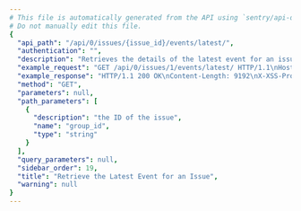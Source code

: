 ```yaml
---
# This file is automatically generated from the API using `sentry/api-docs/generator.py.`
# Do not manually edit this file.
{
  "api_path": "/api/0/issues/{issue_id}/events/latest/", 
  "authentication": "", 
  "description": "Retrieves the details of the latest event for an issue.", 
  "example_request": "GET /api/0/issues/1/events/latest/ HTTP/1.1\nHost: sentry.io\nAuthorization: Bearer <token>", 
  "example_response": "HTTP/1.1 200 OK\nContent-Length: 9192\nX-XSS-Protection: 1; mode=block\nX-Content-Type-Options: nosniff\nContent-Language: en\nAccess-Control-Expose-Headers: X-Sentry-Error, Retry-After\nVary: Accept-Language, Cookie\nAccess-Control-Allow-Methods: GET, HEAD, OPTIONS\nAllow: GET, HEAD, OPTIONS\nAccess-Control-Allow-Origin: *\nAccess-Control-Allow-Headers: X-Sentry-Auth, X-Requested-With, Origin, Accept, Content-Type, Authentication, Authorization\nContent-Type: application/json\nX-Frame-Options: deny\n\n{\n  \"_meta\": {\n    \"context\": null, \n    \"contexts\": null, \n    \"entries\": {}, \n    \"message\": null, \n    \"packages\": null, \n    \"sdk\": null, \n    \"tags\": {}, \n    \"user\": null\n  }, \n  \"context\": {\n    \"emptyList\": [], \n    \"emptyMap\": {}, \n    \"length\": 10837790, \n    \"results\": [\n      1, \n      2, \n      3, \n      4, \n      5\n    ], \n    \"session\": {\n      \"foo\": \"bar\"\n    }, \n    \"unauthorized\": false, \n    \"url\": \"http://example.org/foo/bar/\"\n  }, \n  \"contexts\": {\n    \"browser\": {\n      \"name\": \"Chrome\", \n      \"type\": \"browser\", \n      \"version\": \"28.0.1500\"\n    }, \n    \"client_os\": {\n      \"name\": \"Windows\", \n      \"type\": \"os\", \n      \"version\": \"8\"\n    }\n  }, \n  \"crashFile\": null, \n  \"culprit\": \"raven.scripts.runner in main\", \n  \"dateCreated\": \"2020-03-23T15:30:20.657729Z\", \n  \"dateReceived\": \"2020-03-23T15:30:20.657729Z\", \n  \"dist\": null, \n  \"entries\": [\n    {\n      \"data\": {\n        \"formatted\": \"This is an example python exception\"\n      }, \n      \"type\": \"message\"\n    }, \n    {\n      \"data\": {\n        \"frames\": [\n          {\n            \"absPath\": \"/home/ubuntu/.virtualenvs/getsentry/src/raven/raven/base.py\", \n            \"colNo\": null, \n            \"context\": [\n              [\n                298, \n                \"                frames = stack\"\n              ], \n              [\n                299, \n                \"\"\n              ], \n              [\n                300, \n                \"            data.update({\"\n              ], \n              [\n                301, \n                \"                'sentry.interfaces.Stacktrace': {\"\n              ], \n              [\n                302, \n                \"                    'frames': get_stack_info(frames,\"\n              ], \n              [\n                303, \n                \"                        transformer=self.transform)\"\n              ], \n              [\n                304, \n                \"                },\"\n              ], \n              [\n                305, \n                \"            })\"\n              ], \n              [\n                306, \n                \"\"\n              ], \n              [\n                307, \n                \"        if 'sentry.interfaces.Stacktrace' in data:\"\n              ], \n              [\n                308, \n                \"            if self.include_paths:\"\n              ]\n            ], \n            \"errors\": null, \n            \"filename\": \"raven/base.py\", \n            \"function\": \"build_msg\", \n            \"inApp\": false, \n            \"instructionAddr\": null, \n            \"lineNo\": 303, \n            \"module\": \"raven.base\", \n            \"package\": null, \n            \"platform\": null, \n            \"rawFunction\": null, \n            \"symbol\": null, \n            \"symbolAddr\": null, \n            \"trust\": null, \n            \"vars\": {\n              \"'culprit'\": null, \n              \"'data'\": {\n                \"'message'\": \"u'This is a test message generated using ``raven test``'\", \n                \"'sentry.interfaces.Message'\": {\n                  \"'message'\": \"u'This is a test message generated using ``raven test``'\", \n                  \"'params'\": []\n                }\n              }, \n              \"'date'\": \"datetime.datetime(2013, 8, 13, 3, 8, 24, 880386)\", \n              \"'event_id'\": \"'54a322436e1b47b88e239b78998ae742'\", \n              \"'event_type'\": \"'raven.events.Message'\", \n              \"'extra'\": {\n                \"'go_deeper'\": [\n                  [\n                    \"{\\\"'bar'\\\":[\\\"'baz'\\\"],\\\"'foo'\\\":\\\"'bar'\\\"}\"\n                  ]\n                ], \n                \"'loadavg'\": [\n                  0.37255859375, \n                  0.5341796875, \n                  0.62939453125\n                ], \n                \"'user'\": \"'dcramer'\"\n              }, \n              \"'frames'\": \"<generator object iter_stack_frames at 0x107bcc3c0>\", \n              \"'handler'\": \"<raven.events.Message object at 0x107bd0890>\", \n              \"'k'\": \"'sentry.interfaces.Message'\", \n              \"'kwargs'\": {\n                \"'level'\": 20, \n                \"'message'\": \"'This is a test message generated using ``raven test``'\"\n              }, \n              \"'public_key'\": null, \n              \"'result'\": {\n                \"'message'\": \"u'This is a test message generated using ``raven test``'\", \n                \"'sentry.interfaces.Message'\": {\n                  \"'message'\": \"u'This is a test message generated using ``raven test``'\", \n                  \"'params'\": []\n                }\n              }, \n              \"'self'\": \"<raven.base.Client object at 0x107bb8210>\", \n              \"'stack'\": true, \n              \"'tags'\": null, \n              \"'time_spent'\": null, \n              \"'v'\": {\n                \"'message'\": \"u'This is a test message generated using ``raven test``'\", \n                \"'params'\": []\n              }\n            }\n          }, \n          {\n            \"absPath\": \"/home/ubuntu/.virtualenvs/getsentry/src/raven/raven/base.py\", \n            \"colNo\": null, \n            \"context\": [\n              [\n                454, \n                \"        if not self.is_enabled():\"\n              ], \n              [\n                455, \n                \"            return\"\n              ], \n              [\n                456, \n                \"\"\n              ], \n              [\n                457, \n                \"        data = self.build_msg(\"\n              ], \n              [\n                458, \n                \"            event_type, data, date, time_spent, extra, stack, tags=tags,\"\n              ], \n              [\n                459, \n                \"            **kwargs)\"\n              ], \n              [\n                460, \n                \"\"\n              ], \n              [\n                461, \n                \"        self.send(**data)\"\n              ], \n              [\n                462, \n                \"\"\n              ], \n              [\n                463, \n                \"        return (data.get('event_id'),)\"\n              ], \n              [\n                464, \n                \"\"\n              ]\n            ], \n            \"errors\": null, \n            \"filename\": \"raven/base.py\", \n            \"function\": \"capture\", \n            \"inApp\": false, \n            \"instructionAddr\": null, \n            \"lineNo\": 459, \n            \"module\": \"raven.base\", \n            \"package\": null, \n            \"platform\": null, \n            \"rawFunction\": null, \n            \"symbol\": null, \n            \"symbolAddr\": null, \n            \"trust\": null, \n            \"vars\": {\n              \"'data'\": null, \n              \"'date'\": null, \n              \"'event_type'\": \"'raven.events.Message'\", \n              \"'extra'\": {\n                \"'go_deeper'\": [\n                  [\n                    \"{\\\"'bar'\\\":[\\\"'baz'\\\"],\\\"'foo'\\\":\\\"'bar'\\\"}\"\n                  ]\n                ], \n                \"'loadavg'\": [\n                  0.37255859375, \n                  0.5341796875, \n                  0.62939453125\n                ], \n                \"'user'\": \"'dcramer'\"\n              }, \n              \"'kwargs'\": {\n                \"'level'\": 20, \n                \"'message'\": \"'This is a test message generated using ``raven test``'\"\n              }, \n              \"'self'\": \"<raven.base.Client object at 0x107bb8210>\", \n              \"'stack'\": true, \n              \"'tags'\": null, \n              \"'time_spent'\": null\n            }\n          }, \n          {\n            \"absPath\": \"/home/ubuntu/.virtualenvs/getsentry/src/raven/raven/base.py\", \n            \"colNo\": null, \n            \"context\": [\n              [\n                572, \n                \"        \\\"\\\"\\\"\"\n              ], \n              [\n                573, \n                \"        Creates an event from ``message``.\"\n              ], \n              [\n                574, \n                \"\"\n              ], \n              [\n                575, \n                \"        >>> client.captureMessage('My event just happened!')\"\n              ], \n              [\n                576, \n                \"        \\\"\\\"\\\"\"\n              ], \n              [\n                577, \n                \"        return self.capture('raven.events.Message', message=message, **kwargs)\"\n              ], \n              [\n                578, \n                \"\"\n              ], \n              [\n                579, \n                \"    def captureException(self, exc_info=None, **kwargs):\"\n              ], \n              [\n                580, \n                \"        \\\"\\\"\\\"\"\n              ], \n              [\n                581, \n                \"        Creates an event from an exception.\"\n              ], \n              [\n                582, \n                \"\"\n              ]\n            ], \n            \"errors\": null, \n            \"filename\": \"raven/base.py\", \n            \"function\": \"captureMessage\", \n            \"inApp\": false, \n            \"instructionAddr\": null, \n            \"lineNo\": 577, \n            \"module\": \"raven.base\", \n            \"package\": null, \n            \"platform\": null, \n            \"rawFunction\": null, \n            \"symbol\": null, \n            \"symbolAddr\": null, \n            \"trust\": null, \n            \"vars\": {\n              \"'kwargs'\": {\n                \"'data'\": null, \n                \"'extra'\": {\n                  \"'go_deeper'\": [\n                    \"[{\\\"'bar'\\\":[\\\"'baz'\\\"],\\\"'foo'\\\":\\\"'bar'\\\"}]\"\n                  ], \n                  \"'loadavg'\": [\n                    0.37255859375, \n                    0.5341796875, \n                    0.62939453125\n                  ], \n                  \"'user'\": \"'dcramer'\"\n                }, \n                \"'level'\": 20, \n                \"'stack'\": true, \n                \"'tags'\": null\n              }, \n              \"'message'\": \"'This is a test message generated using ``raven test``'\", \n              \"'self'\": \"<raven.base.Client object at 0x107bb8210>\"\n            }\n          }, \n          {\n            \"absPath\": \"/home/ubuntu/.virtualenvs/getsentry/src/raven/raven/scripts/runner.py\", \n            \"colNo\": null, \n            \"context\": [\n              [\n                72, \n                \"        level=logging.INFO,\"\n              ], \n              [\n                73, \n                \"        stack=True,\"\n              ], \n              [\n                74, \n                \"        tags=options.get('tags', {}),\"\n              ], \n              [\n                75, \n                \"        extra={\"\n              ], \n              [\n                76, \n                \"            'user': get_uid(),\"\n              ], \n              [\n                77, \n                \"            'loadavg': get_loadavg(),\"\n              ], \n              [\n                78, \n                \"        },\"\n              ], \n              [\n                79, \n                \"    ))\"\n              ], \n              [\n                80, \n                \"\"\n              ], \n              [\n                81, \n                \"    if client.state.did_fail():\"\n              ], \n              [\n                82, \n                \"        print('error!')\"\n              ]\n            ], \n            \"errors\": null, \n            \"filename\": \"raven/scripts/runner.py\", \n            \"function\": \"send_test_message\", \n            \"inApp\": false, \n            \"instructionAddr\": null, \n            \"lineNo\": 77, \n            \"module\": \"raven.scripts.runner\", \n            \"package\": null, \n            \"platform\": null, \n            \"rawFunction\": null, \n            \"symbol\": null, \n            \"symbolAddr\": null, \n            \"trust\": null, \n            \"vars\": {\n              \"'client'\": \"<raven.base.Client object at 0x107bb8210>\", \n              \"'data'\": null, \n              \"'k'\": \"'secret_key'\", \n              \"'options'\": {\n                \"'data'\": null, \n                \"'tags'\": null\n              }\n            }\n          }, \n          {\n            \"absPath\": \"/home/ubuntu/.virtualenvs/getsentry/src/raven/raven/scripts/runner.py\", \n            \"colNo\": null, \n            \"context\": [\n              [\n                107, \n                \"    print(\\\"Using DSN configuration:\\\")\"\n              ], \n              [\n                108, \n                \"    print(\\\" \\\", dsn)\"\n              ], \n              [\n                109, \n                \"    print()\"\n              ], \n              [\n                110, \n                \"\"\n              ], \n              [\n                111, \n                \"    client = Client(dsn, include_paths=['raven'])\"\n              ], \n              [\n                112, \n                \"    send_test_message(client, opts.__dict__)\"\n              ]\n            ], \n            \"errors\": null, \n            \"filename\": \"raven/scripts/runner.py\", \n            \"function\": \"main\", \n            \"inApp\": false, \n            \"instructionAddr\": null, \n            \"lineNo\": 112, \n            \"module\": \"raven.scripts.runner\", \n            \"package\": null, \n            \"platform\": null, \n            \"rawFunction\": null, \n            \"symbol\": null, \n            \"symbolAddr\": null, \n            \"trust\": null, \n            \"vars\": {\n              \"'args'\": [\n                \"'test'\", \n                \"'https://ebc35f33e151401f9deac549978bda11:f3403f81e12e4c24942d505f086b2cad@sentry.io/1'\"\n              ], \n              \"'client'\": \"<raven.base.Client object at 0x107bb8210>\", \n              \"'dsn'\": \"'https://ebc35f33e151401f9deac549978bda11:f3403f81e12e4c24942d505f086b2cad@sentry.io/1'\", \n              \"'opts'\": \"<Values at 0x107ba3b00: {'data': None, 'tags': None}>\", \n              \"'parser'\": \"<optparse.OptionParser instance at 0x107ba3368>\", \n              \"'root'\": \"<logging.Logger object at 0x107ba5b10>\"\n            }\n          }\n        ], \n        \"framesOmitted\": null, \n        \"hasSystemFrames\": false, \n        \"registers\": null\n      }, \n      \"type\": \"stacktrace\"\n    }, \n    {\n      \"data\": {\n        \"cookies\": [\n          [\n            \"foo\", \n            \"bar\"\n          ], \n          [\n            \"biz\", \n            \"baz\"\n          ]\n        ], \n        \"data\": {\n          \"hello\": \"world\"\n        }, \n        \"env\": {\n          \"ENV\": \"prod\"\n        }, \n        \"fragment\": null, \n        \"headers\": [\n          [\n            \"Content-Type\", \n            \"application/json\"\n          ], \n          [\n            \"Referer\", \n            \"http://example.com\"\n          ], \n          [\n            \"User-Agent\", \n            \"Mozilla/5.0 (Windows NT 6.2; WOW64) AppleWebKit/537.36 (KHTML, like Gecko) Chrome/28.0.1500.72 Safari/537.36\"\n          ]\n        ], \n        \"inferredContentType\": \"application/json\", \n        \"method\": \"GET\", \n        \"query\": [\n          [\n            \"foo\", \n            \"bar\"\n          ]\n        ], \n        \"url\": \"http://example.com/foo\"\n      }, \n      \"type\": \"request\"\n    }\n  ], \n  \"errors\": [], \n  \"eventID\": \"76a608826e964861b87ee65867ab0be4\", \n  \"fingerprints\": [\n    \"3a2b45089d0211943e5a6645fb4cea3f\"\n  ], \n  \"groupID\": \"1\", \n  \"groupingConfig\": {\n    \"enhancements\": \"eJybzDhxY3J-bm5-npWRgaGlroGxrpHxBABcTQcY\", \n    \"id\": \"newstyle:2019-10-29\"\n  }, \n  \"id\": \"76a608826e964861b87ee65867ab0be4\", \n  \"location\": null, \n  \"message\": \"This is an example python exception\", \n  \"metadata\": {\n    \"title\": \"This is an example python exception\"\n  }, \n  \"nextEventID\": null, \n  \"packages\": {\n    \"my.package\": \"1.0.0\"\n  }, \n  \"platform\": \"python\", \n  \"previousEventID\": null, \n  \"projectID\": \"2\", \n  \"release\": {\n    \"authors\": [], \n    \"commitCount\": 0, \n    \"data\": {}, \n    \"dateCreated\": \"2020-03-23T15:30:20.601845Z\", \n    \"dateReleased\": null, \n    \"deployCount\": 0, \n    \"firstEvent\": \"2020-03-23T15:30:20Z\", \n    \"lastCommit\": null, \n    \"lastDeploy\": null, \n    \"lastEvent\": \"2020-03-23T15:30:23Z\", \n    \"newGroups\": 0, \n    \"owner\": null, \n    \"projects\": [\n      {\n        \"name\": \"Pump Station\", \n        \"slug\": \"pump-station\"\n      }\n    ], \n    \"ref\": null, \n    \"shortVersion\": \"cd5c599e185c87fe5de29e2a47d72ff5e4549779\", \n    \"url\": null, \n    \"version\": \"cd5c599e185c87fe5de29e2a47d72ff5e4549779\", \n    \"versionInfo\": {\n      \"buildHash\": \"cd5c599e185c87fe5de29e2a47d72ff5e4549779\", \n      \"description\": \"cd5c599e185c\", \n      \"package\": null, \n      \"version\": {\n        \"raw\": \"cd5c599e185c87fe5de29e2a47d72ff5e4549779\"\n      }\n    }\n  }, \n  \"sdk\": null, \n  \"sdkUpdates\": [], \n  \"size\": 7954, \n  \"tags\": [\n    {\n      \"_meta\": null, \n      \"key\": \"browser\", \n      \"value\": \"Chrome 28.0.1500\"\n    }, \n    {\n      \"_meta\": null, \n      \"key\": \"browser.name\", \n      \"value\": \"Chrome\"\n    }, \n    {\n      \"_meta\": null, \n      \"key\": \"client_os\", \n      \"value\": \"Windows 8\"\n    }, \n    {\n      \"_meta\": null, \n      \"key\": \"client_os.name\", \n      \"value\": \"Windows\"\n    }, \n    {\n      \"_meta\": null, \n      \"key\": \"environment\", \n      \"value\": \"prod\"\n    }, \n    {\n      \"_meta\": null, \n      \"key\": \"level\", \n      \"value\": \"error\"\n    }, \n    {\n      \"_meta\": null, \n      \"key\": \"release\", \n      \"value\": \"cd5c599e185c87fe5de29e2a47d72ff5e4549779\"\n    }, \n    {\n      \"_meta\": null, \n      \"key\": \"server_name\", \n      \"value\": \"web01.example.org\"\n    }, \n    {\n      \"_meta\": null, \n      \"key\": \"url\", \n      \"value\": \"http://example.com/foo\"\n    }, \n    {\n      \"_meta\": null, \n      \"key\": \"user\", \n      \"query\": \"user.id:\\\"1\\\"\", \n      \"value\": \"id:1\"\n    }\n  ], \n  \"title\": \"This is an example python exception\", \n  \"type\": \"default\", \n  \"user\": {\n    \"data\": null, \n    \"email\": \"sentry@example.com\", \n    \"id\": \"1\", \n    \"ip_address\": \"127.0.0.1\", \n    \"name\": \"Sentry\", \n    \"username\": \"sentry\"\n  }, \n  \"userReport\": null\n}", 
  "method": "GET", 
  "parameters": null, 
  "path_parameters": [
    {
      "description": "the ID of the issue", 
      "name": "group_id", 
      "type": "string"
    }
  ], 
  "query_parameters": null, 
  "sidebar_order": 19, 
  "title": "Retrieve the Latest Event for an Issue", 
  "warning": null
}
---
```


